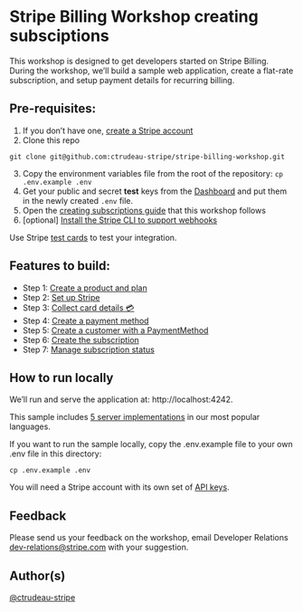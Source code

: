# Stripe Billing Workshop creating subsciptions

This workshop is designed to get developers started on Stripe Billing. During the workshop, we’ll build a sample web application, create a flat-rate subscription, and setup payment details for recurring billing.  

  

## Pre-requisites: 
1. If you don’t have one, [create a Stripe account](https://dashboard.stripe.com/register)
2. Clone this repo 
```
git clone git@github.com:ctrudeau-stripe/stripe-billing-workshop.git
```
3. Copy the environment variables file from the root of the repository: `cp .env.example .env`
4. Get your public and secret **test** keys from the [Dashboard](https://dashboard.stripe.com/account/apikeys) and put them in the newly created `.env` file.
5. Open the [creating subscriptions guide](https://stripe.com/docs/billing/subscriptions/creating-subscriptions) that this workshop follows 
6. [optional] [Install the Stripe CLI to support webhooks](https://stripe.com/docs/stripe-cli)

Use Stripe [test cards](https://stripe.com/docs/testing) to test your integration.

## Features to build:

- Step 1: [Create a product and plan](https://stripe.com/docs/billing/subscriptions/creating-subscriptions#create-product-plan)
- Step 2: [Set up Stripe](https://stripe.com/docs/billing/subscriptions/creating-subscriptions#setup)
- Step 3: [Collect card details 💳](https://stripe.com/docs/billing/subscriptions/creating-subscriptions#one-time)
- Step 4: [Create a payment method](https://stripe.com/docs/billing/subscriptions/creating-subscriptions#payment-method)
- Step 5: [Create a customer with a PaymentMethod](https://stripe.com/docs/billing/subscriptions/creating-subscriptions#create-customer)
- Step 6: [Create the subscription](https://stripe.com/docs/billing/subscriptions/creating-subscriptions#create-subscription)
- Step 7: [Manage subscription status](https://stripe.com/docs/billing/subscriptions/creating-subscriptions#manage-sub-status)

## How to run locally

We’ll run and serve the application at: http://localhost:4242.

This sample includes [5 server implementations](server/README.md) in our most popular languages.

If you want to run the sample locally, copy the .env.example file to your own .env file in this directory:

```
cp .env.example .env
```

You will need a Stripe account with its own set of [API keys](https://stripe.com/docs/development#api-keys).

## Feedback

Please send us your feedback on the workshop, email Developer Relations dev-relations@stripe.com with your suggestion.

## Author(s)

[@ctrudeau-stripe](https://twitter.com/trudeaucj)
